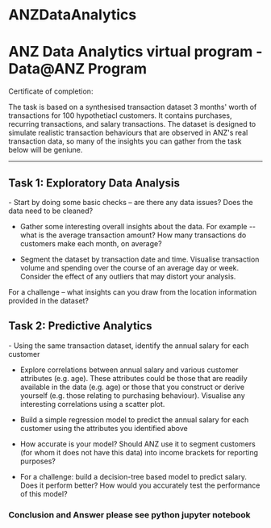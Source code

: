 # ANZDataAnalytics
<h1>ANZ Data Analytics virtual program - Data@ANZ Program</h1>
Certificate of completion:


The task is based on a synthesised transaction dataset 3 months' worth of transactions for 100 hypothetiacl customers. It contains purchases, recurring transactions, and salary transactions.
The dataset is designed to simulate realistic transaction behaviours that are observed in ANZ's real transaction data, so many of the insights you can gather from the task below will be geniune.

---------------------------------------------------------------------------------------------------------------------------------------------------------------------------------------------------
<h2>Task 1: Exploratory Data Analysis</h2>
- Start by doing some basic checks – are there any data issues? Does the data need to be cleaned?

- Gather some interesting overall insights about the data. For example -- what is the average transaction amount? How many transactions do customers make each month, on average?

- Segment the dataset by transaction date and time. Visualise transaction volume and spending over the course of an average day or week. Consider the effect of any outliers that may distort your analysis.

For a challenge – what insights can you draw from the location information provided in the dataset?

<h2>Task 2: Predictive Analytics</h2>
- Using the same transaction dataset, identify the annual salary for each customer

- Explore correlations between annual salary and various customer attributes (e.g. age). These attributes could be those that are readily available in the data (e.g. age) or those that you construct or derive yourself (e.g. those relating to purchasing behaviour). Visualise any interesting correlations using a scatter plot.

- Build a simple regression model to predict the annual salary for each customer using the attributes you identified above

- How accurate is your model? Should ANZ use it to segment customers (for whom it does not have this data) into income brackets for reporting purposes?

- For a challenge: build a decision-tree based model to predict salary. Does it perform better? How would you accurately test the performance of this model?

<h3>Conclusion and Answer please see python jupyter notebook</h3>
